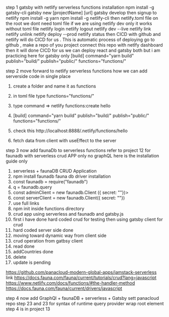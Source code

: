 step 1
gatsby with netlify serverless functions
installation
npm install -g gatsby-cli
gatsby new [projectName] [url]
gatsby develop
then
signup to netlify
npm install -g yarn
npm install -g netlify-cli
then
netlify.toml file on the root we dont need toml file if we are using netlify dev only it works without toml file 
netlify login
netlify logout
netlify dev --live
netlify link
netlify unlink
netlify deploy --prod
netlify status
then CICD with github and netlify will do CICD for us . This is  automatic process of deploying
go to github ,
make a repo of you project connect this repo with netlfy dashboard then it will done CICD for us 
we can deploy react and gatsby both
but i am practicing here for gatsby only 
[build]
command="yarn build"
publish="build/"
publish="public/"
functions="functions/"

step 2 move forward to netlify serverless functions how we can add serverside code in single place 
1) create a folder and name it  as functions
2) in toml file type functions="functions/"
2) type command => netlify functions:create hello
3)  [build]
        command="yarn build"
        publish="build/"
        publish="public/"
        functions="functions/"
4) check this 
http://localhost:8888/.netlify/functions/hello

5) fetch data from client with useEffect to the server  

step 3 now add faunaDb to serverless functions
refer to project 12  for faunadb with serverless crud APP only no graphQL 
here is the installation guide only


1) serverless + faunaDB CRUD Application
2) npm install faunadb  fauna db driver installation
3) const faunadb = require("faunadb") 
4) q = faunadb.query
5) const adminClient = new faunadb.Client ({ secret: ""})>
6) const serverClient = new faunadb.Client({ secret: ""})
7) use full links
8) npm init inside functions directory 
9) crud app using serverless and faunadb and gatsby.js 
10) first i have done hard coded crud for testing then using gatsby client for crud 
11) hard coded server side done 
12) moving toward dynamic way from client side 
13) crud operation from gatbsy client 
14) read done
15) addCountries done
16) delete 
17) update is pending 

https://github.com/panacloud-modern-global-apps/jamstack-serverless
link https://docs.fauna.com/fauna/current/tutorials/crud?lang=javascript
https://www.netlify.com/docs/functions/#the-handler-method
https://docs.fauna.com/fauna/current/drivers/javascript

 step 4 now add GraphQl + faunaDB + serverless + Gatsby 
  sett panacloud repo step 23 and 23 for syntax of runtime query provider wrap root element
 step 4 is in project 13 
 
   





